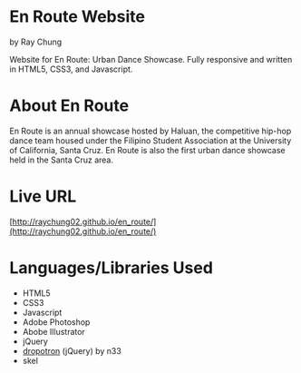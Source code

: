 En Route Website
================

by Ray Chung

Website for En Route: Urban Dance Showcase. Fully responsive and written in HTML5, CSS3, and Javascript.

About En Route
==============

En Route is an annual showcase hosted by Haluan, the competitive hip-hop dance team housed under the Filipino Student Association at the University of California, Santa Cruz. En Route is also the first urban dance showcase held in the Santa Cruz area.

Live URL
========
[http://raychung02.github.io/en_route/](http://raychung02.github.io/en_route/)

Languages/Libraries Used
=================
* HTML5
* CSS3
* Javascript
* Adobe Photoshop
* Abobe Illustrator
* jQuery
* [dropotron](https://github.com/n33/jquery.dropotron) (jQuery) by n33
* skel